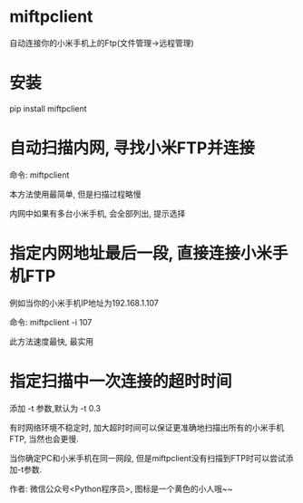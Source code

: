 miftpclient
===========
自动连接你的小米手机上的Ftp(文件管理->远程管理)


安装
====
pip install miftpclient
                                                                                                            

自动扫描内网, 寻找小米FTP并连接
===============================
命令: miftpclient

本方法使用最简单, 但是扫描过程略慢

内网中如果有多台小米手机, 会全部列出, 提示选择


指定内网地址最后一段, 直接连接小米手机FTP
=========================================
例如当你的小米手机IP地址为192.168.1.107

命令: miftpclient -i 107

此方法速度最快, 最实用


指定扫描中一次连接的超时时间
============================
添加 -t 参数,默认为 -t 0.3

有时网络环境不稳定时, 加大超时时间可以保证更准确地扫描出所有的小米手机FTP, 当然也会更慢.

当你确定PC和小米手机在同一网段, 但是miftpclient没有扫描到FTP时可以尝试添加-t参数.



作者: 微信公众号<Python程序员>, 图标是一个黄色的小人哦~~
